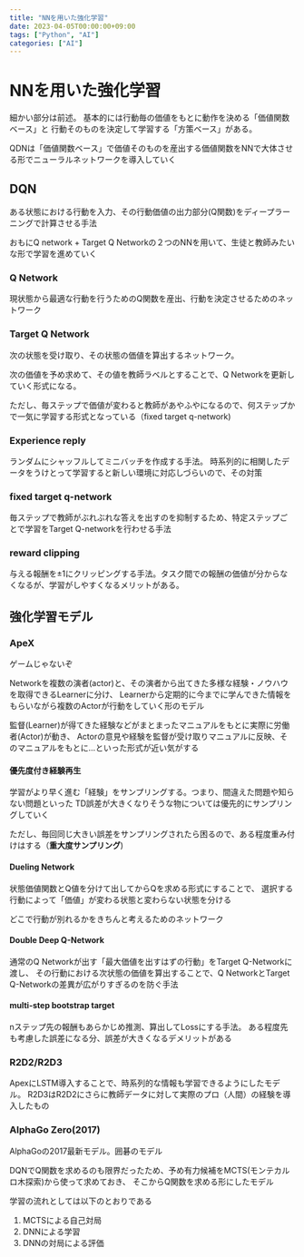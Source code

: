 ```yaml
---
title: "NNを用いた強化学習"
date: 2023-04-05T00:00:00+09:00
tags: ["Python", "AI"]
categories: ["AI"]
---
```

# NNを用いた強化学習

細かい部分は前述。
基本的には行動毎の価値をもとに動作を決める「価値関数ベース」と
行動そのものを決定して学習する「方策ベース」がある。

QDNは「価値関数ベース」で価値そのものを産出する価値関数をNNで大体させる形でニューラルネットワークを導入していく

## DQN

ある状態における行動を入力、その行動価値の出力部分(Q関数)をディープラーニングで計算させる手法

おもにQ network + Target Q Networkの２つのNNを用いて、生徒と教師みたいな形で学習を進めていく

### Q Network

現状態から最適な行動を行うためのQ関数を産出、行動を決定させるためのネットワーク

### Target Q Network

次の状態を受け取り、その状態の価値を算出するネットワーク。

次の価値を予め求めて、その値を教師ラベルとすることで、Q Networkを更新していく形式になる。

ただし、毎ステップで価値が変わると教師があやふやになるので、何ステップかで一気に学習する形式となっている（fixed target q-network)

### Experience reply

ランダムにシャッフルしてミニバッチを作成する手法。
時系列的に相関したデータをうけとって学習すると新しい環境に対応しづらいので、その対策
### fixed target q-network

毎ステップで教師がぶれぶれな答えを出すのを抑制するため、特定ステップごとで学習をTarget Q-networkを行わせる手法

### reward clipping

与える報酬を±1にクリッピングする手法。タスク間での報酬の価値が分からなくなるが、学習がしやすくなるメリットがある。

## 強化学習モデル

### ApeX

ゲームじゃないぞ

Networkを複数の演者(actor)と、その演者から出てきた多様な経験・ノウハウを取得できるLearnerに分け、
Learnerから定期的に今までに学んできた情報をもらいながら複数のActorが行動をしていく形のモデル

監督(Learner)が得てきた経験などがまとまったマニュアルをもとに実際に労働者(Actor)が動き、
Actorの意見や経験を監督が受け取りマニュアルに反映、そのマニュアルをもとに...といった形式が近い気がする

#### 優先度付き経験再生

学習がより早く進む「経験」をサンプリングする。つまり、間違えた問題や知らない問題といった
TD誤差が大きくなりそうな物については優先的にサンプリングしていく

ただし、毎回同じ大きい誤差をサンプリングされたら困るので、ある程度重み付けはする（**重大度サンプリング**)

#### Dueling Network

状態価値関数とQ値を分けて出してからQを求める形式にすることで、
選択する行動によって「価値」が変わる状態と変わらない状態を分ける

どこで行動が別れるかをきちんと考えるためのネットワーク

#### Double Deep Q-Network

通常のQ Networkが出す「最大価値を出すはずの行動」をTarget Q-Networkに渡し、
その行動における次状態の価値を算出することで、Q NetworkとTarget Q-Networkの差異が広がりすぎるのを防ぐ手法

#### multi-step bootstrap target

nステップ先の報酬もあらかじめ推測、算出してLossにする手法。
ある程度先も考慮した誤差になる分、誤差が大きくなるデメリットがある

### R2D2/R2D3

ApexにLSTM導入することで、時系列的な情報も学習できるようにしたモデル。
R2D3はR2D2にさらに教師データに対して実際のプロ（人間）の経験を導入したもの

### AlphaGo Zero(2017)

AlphaGoの2017最新モデル。囲碁のモデル

DQNでQ関数を求めるのも限界だったため、予め有力候補をMCTS(モンテカルロ木探索)から使って求めておき、
そこからQ関数を求める形にしたモデル

学習の流れとしては以下のとおりである
1. MCTSによる自己対局
2. DNNによる学習
3. DNNの対局による評価
